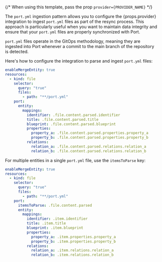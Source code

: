 {/* When using this template, pass the prop `provider={PROVIDER_NAME}` */}

The `port.yml` ingestion pattern allows you to configure the {props.provider} integration to ingest `port.yml` files as part of the resync process. This approach is particularly useful when you want to maintain data integrity and ensure that your `port.yml` files are properly synchronized with Port.

`port.yml` files operate in the GitOps methodology, meaning they are ingested into Port whenever a commit to the main branch of the repository is detected.

Here's how to configure the integration to parse and ingest `port.yml` files:

```yaml showLineNumbers
enableMergeEntity: true
resources:
  - kind: file
    selector:
      query: "true"
      files:
        - path: "**/port.yml"
    port:
      entity:
        mappings:
          identifier: .file.content.parsed.identifier
          title: .file.content.parsed.title
          blueprint: .file.content.parsed.blueprint
          properties:
            property_a: .file.content.parsed.properties.property_a
            property_b: .file.content.parsed.properties.property_b
          relations: 
            relation_a: .file.content.parsed.relations.relation_a
            relation_b: .file.content.parsed.relations.relation_b
```

For multiple entities in a single `port.yml` file, use the `itemsToParse` key:

```yaml showLineNumbers
enableMergeEntity: true
resources:
  - kind: file
    selector:
      query: "true"
      files:
        - path: "**/port.yml"
    port:
      itemsToParse: .file.content.parsed
      entity:
        mappings:
          identifier: .item.identifier
          title: .item.title
          blueprint: .item.blueprint
          properties:
            property_a: .item.properties.property_a
            property_b: .item.properties.property_b
          relations:
            relation_a: .item.relations.relation_a
            relation_b: .item.relations.relation_b
```
